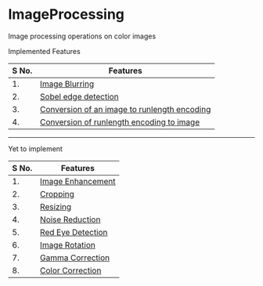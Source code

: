 ImageProcessing
===============
Image processing operations on color images


Implemented Features


| S No. | Features |
| ----- | -------- |
| 1. | [Image Blurring](https://en.wikipedia.org/wiki/Gaussian_blur) |
| 2. | [Sobel edge detection](https://en.wikipedia.org/wiki/Sobel_operator)|
| 3. | [ Conversion of an image to runlength encoding](https://en.wikipedia.org/wiki/Run-length_encoding) |
| 4. | [Conversion of runlength encoding to image](https://en.wikipedia.org/wiki/Run-length_encoding) |

---------------------------------------------------------------------------


Yet to implement

| S No. | Features |
| ----- | -------- |
| 1. | [Image Enhancement](https://en.wikipedia.org/wiki/Image_editing)
| 2. | [Cropping](https://en.wikipedia.org/wiki/Cropping_(image))
| 3. | [Resizing](https://en.wikipedia.org/wiki/Image_scaling)
| 4. | [Noise Reduction](https://en.wikipedia.org/wiki/Noise_reduction)
| 5. | [Red Eye Detection](https://en.wikipedia.org/wiki/Red-eye_effect)
| 6. | [Image Rotation](https://www.wavemetrics.com/products/igorpro/imageprocessing/imagetransforms/imagerotation.htm)
| 7. | [Gamma Correction](https://en.wikipedia.org/wiki/Gamma_correction)
| 8. | [Color Correction](https://en.wikipedia.org/wiki/Color_correction)

